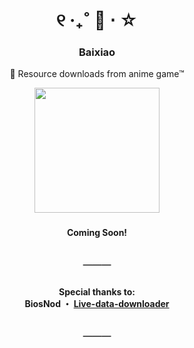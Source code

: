 <div align="center">

[//]: # "Header"

<h1> ୧ ‧₊˚ 🧧 ⋅ ☆ </h1>

<h3> Baixiao </h3>
<p> 💾 Resource downloads from anime game™ </p>

<img height="200" src="https://placehold.co/200x200"/>

</div>

[//]: # "Main Content"

###

<p align="center"><b> Coming Soon! </b></p>


<h2 align="center"> ─── </h2>

###

<div align="center">

[//]: # "Footer"

<h4>Special thanks to:<br>
    BiosNod ・ <a href="https://github.com/BiosNod/Live-data-downloader">Live-data-downloader</a> <br>
</h4>

<h2>───</h2>

</div>